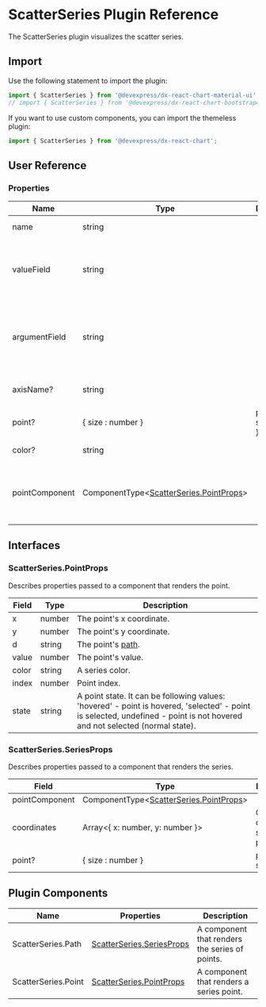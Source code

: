 # ScatterSeries Plugin Reference

The ScatterSeries plugin visualizes the scatter series.

## Import

Use the following statement to import the plugin:

```js
import { ScatterSeries } from '@devexpress/dx-react-chart-material-ui';
// import { ScatterSeries } from '@devexpress/dx-react-chart-bootstrap4';
```

If you want to use custom components, you can import the themeless plugin:

```js
import { ScatterSeries } from '@devexpress/dx-react-chart';
```

## User Reference

### Properties

Name | Type | Default | Description
-----|------|---------|------------
name | string | | A series name.
valueField | string | | The name of a data field that provides series point values.
argumentField | string | | The name of a data field that provides series point argument values.
axisName? | string | | The associated axis.
point? | { size : number } | point: { size: 7 } | Point options.
color? | string | | A series color.
pointComponent | ComponentType&lt;[ScatterSeries.PointProps](#scatterseriespointprops)&gt; | | A component that renders a series point.

## Interfaces

### ScatterSeries.PointProps

Describes properties passed to a component that renders the point.

Field | Type | Description
------|------|------------
x | number | The point's x coordinate.
y | number | The point's y coordinate.
d | string | The point's [path](https://developer.mozilla.org/en-US/docs/Web/SVG/Attribute/d).
value | number | The point's value.
color | string | A series color.
index | number | Point index.
state | string | A point state. It can be following values: 'hovered' - point is hovered, 'selected' - point is selected, undefined - point is not hovered and not selected (normal state).

### ScatterSeries.SeriesProps

Describes properties passed to a component that renders the series.

Field | Type | Description
------|------|------------
pointComponent | ComponentType&lt;[ScatterSeries.PointProps](#scatterseriespointprops)&gt; | | A component that renders a series point.
coordinates | Array&lt;{ x: number, y: number }&gt; | Coordinates of the series' points.
point? | { size : number } | point: { size: 7 } | Point options.

## Plugin Components

Name | Properties | Description
-----|------------|------------
ScatterSeries.Path | [ScatterSeries.SeriesProps](#scatterseriesseriesprops) | A component that renders the series of points.
ScatterSeries.Point | [ScatterSeries.PointProps](#scatterseriespointprops) | A component that renders a series point.
